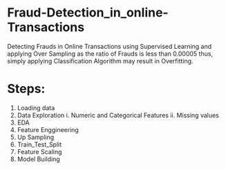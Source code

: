 # Fraud-Detection_in_online-Transactions
Detecting Frauds in Online Transactions using Supervised Learning and applying Over Sampling as the ratio of Frauds is less than 0.00005 thus, 
simply applying Classification Algorithm may result in Overfitting.

# Steps:
1. Loading data
2. Data Exploration
  i. Numeric and Categorical Features
  ii. Missing values
3. EDA
4. Feature Enggineering
5. Up Sampling
6. Train_Test_Split
7. Feature Scaling
8. Model Building
